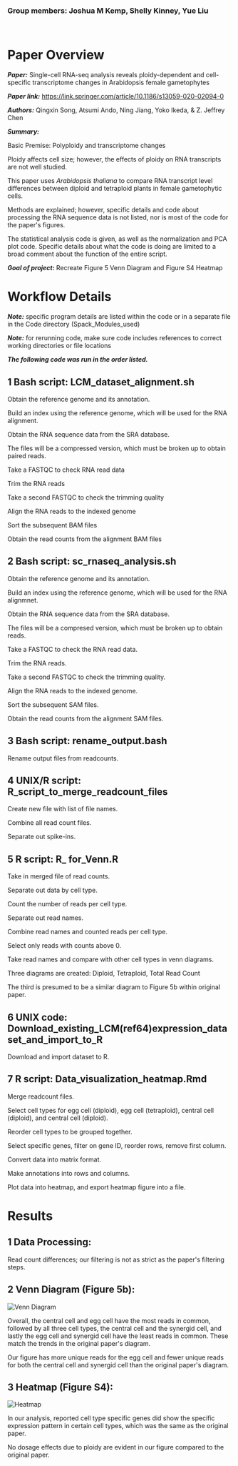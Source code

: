 ### Group members: Joshua M Kemp, Shelly Kinney, Yue Liu

&nbsp;  

# Paper Overview

***Paper:*** Single-cell RNA-seq analysis reveals ploidy-dependent and cell-specific transcriptome changes in Arabidopsis female gametophytes

***Paper link:*** https://link.springer.com/article/10.1186/s13059-020-02094-0 

***Authors:*** Qingxin Song, Atsumi Ando, Ning Jiang, Yoko Ikeda, & Z. Jeffrey Chen

***Summary:***

Basic Premise: Polyploidy and transcriptome changes

Ploidy affects cell size; however, the effects of ploidy on RNA transcripts are not well studied.

This paper uses *Arabidopsis thaliana* to compare RNA transcript level differences between diploid and tetraploid plants in female gametophytic cells.

Methods are explained; however, specific details and code about processing the RNA sequence data is not listed, nor is most of the code for the paper's figures.

The statistical analysis code is given, as well as the normalization and PCA plot code. 
Specific details about what the code is doing are limited to a broad comment about the function of the entire script.



***Goal of project:*** Recreate Figure 5 Venn Diagram and Figure S4 Heatmap

 
# Workflow Details

***Note:*** specific program details are listed within the code or in a separate file in the Code directory (Spack_Modules_used)

***Note:*** for rerunning code, make sure code includes references to correct working directories or file locations



***The following code was run in the order listed.***





## 1 Bash script: LCM_dataset_alignment.sh

Obtain the reference genome and its annotation.

Build an index using the reference genome, which will be used for the RNA alignment.

Obtain the RNA sequence data from the SRA database.

  The files will be a compressed version, which must be broken up to obtain paired reads.
  
Take a FASTQC to check RNA read data

Trim the RNA reads

Take a second FASTQC to check the trimming quality 

Align the RNA reads to the indexed genome

Sort the subsequent BAM files

Obtain the read counts from the alignment BAM files


## 2 Bash script: sc_rnaseq_analysis.sh

Obtain the reference genome and its annotation.

Build an index using the reference genome, which will be used for the RNA alignmnet.

Obtain the RNA sequence data from the SRA database.
  
  The files will be a compresed version, which must be broken up to obtain reads.

Take a FASTQC to check the RNA read data.

Trim the RNA reads.

Take a second FASTQC to check the trimming quality.

Align the RNA reads to the indexed genome.

Sort the subsequent SAM files.

Obtain the read counts from the alignment SAM files.



## 3 Bash script: rename_output.bash

Rename output files from readcounts.




## 4 UNIX/R script: R_script_to_merge_readcount_files

Create new file with list of file names.

Combine all read count files.

Separate out spike-ins.




## 5 R script: R_ for_Venn.R

Take in merged file of read counts.

Separate out data by cell type.

Count the number of reads per cell type.

Separate out read names.

Combine read names and counted reads per cell type.

Select only reads with counts above 0.

Take read names and compare with other cell types in venn diagrams.

Three diagrams are created: 
Diploid, 
Tetraploid,
Total Read Count

The third is presumed to be a similar diagram to Figure 5b within original paper.





## 6 UNIX code: Download_existing_LCM(ref64)expression_dataset_and_import_to_R

Download and import dataset to R.





## 7 R script: Data_visualization_heatmap.Rmd

Merge readcount files.

Select cell types for egg cell (diploid), egg cell (tetraploid), central cell (diploid), and central cell (diploid).

Reorder cell types to be grouped together.

Select specific genes, filter on gene ID, reorder rows, remove first column.

Convert data into matrix format.

Make annotations into rows and columns.

Plot data into heatmap, and export heatmap figure into a file.




# Results

## 1 Data Processing:

Read count differences; our filtering is not as strict as the paper's filtering steps.


## 2 Venn Diagram (Figure 5b):

![Venn Diagram](https://github.com/0Yue0/BCB546_Spring2023_Final/blob/main/results/%23Final_venn_diagram.png)

Overall, the central cell and egg cell have the most reads in common, followed by all three cell types, the central cell and the synergid cell, and lastly the egg cell and synergid cell have the least reads in common. These match the trends in the original paper's diagram.

Our figure has more unique reads for the egg cell and fewer unique reads for both the central cell and synergid cell than the original paper's diagram.

## 3 Heatmap (Figure S4):

![Heatmap](https://github.com/0Yue0/BCB546_Spring2023_Final/blob/main/results/Figure_S4.png)

In our analysis, reported cell type specific genes did show the specific expression pattern in certain cell types, which was the same as the original paper. 


No dosage effects due to ploidy are evident in our figure compared to the original paper. 
